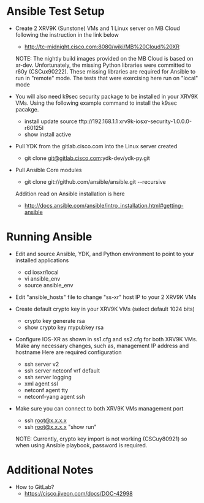 Ansible Test Setup
==================

- Create 2 XRV9K (Sunstone) VMs and 1 Linux server on MB Cloud following
  the instruction in the link below
  * http://tc-midnight.cisco.com:8080/wiki/MB%20Cloud%20XR

  NOTE:
    The nightly build images provided on the MB Cloud is based on xr-dev.
    Unfortunately, the missing Python libraries were committed to r60y
    (CSCux90222).  These missing libraries are required for Ansible to run
    in "remote" mode.  The tests that were exercising here run on "local" mode

- You will also need k9sec security package to be installed in your XRV9K VMs.
  Using the following example command to install the k9sec pacakge.
  * install update source tftp://192.168.1.1 xrv9k-iosxr-security-1.0.0.0-r60125I
  * show install active

- Pull YDK from the gitlab.cisco.com into the Linux server created
  * git clone git@gitlab.cisco.com:ydk-dev/ydk-py.git

- Pull Ansible Core modules
  * git clone git://github.com/ansible/ansible.git --recursive

  Addition read on Ansible installation is here
  * http://docs.ansible.com/ansible/intro_installation.html#getting-ansible

Running Ansible
===============

- Edit and source Ansible, YDK, and Python environment to point to your
  installed applications
  * cd iosxr/local
  * vi ansible_env
  * source ansible_env

- Edit "ansible_hosts" file to change "ss-xr" host IP to your 2 XRV9K VMs

- Create default crypto key in your XRV9K VMs (select default 1024 bits)
  * crypto key generate rsa 
  * show crypto key mypubkey rsa

- Configure IOS-XR as shown in ss1.cfg and ss2.cfg for both XRV9K VMs.
  Make any necessary changes, such as, management IP address and hostname
  Here are required configuration
  * ssh server v2
  * ssh server netconf vrf default
  * ssh server logging
  * xml agent ssl
  * netconf agent tty
  * netconf-yang agent ssh

- Make sure you can connect to both XRV9K VMs management port
  * ssh root@x.x.x.x
  * ssh root@x.x.x.x "show run"

  NOTE:
    Currently, crypto key import is not working (CSCuy80921) so when
    using Ansible playbook, password is required.

Additional Notes
================

- How to GitLab?
  * https://cisco.jiveon.com/docs/DOC-42998

